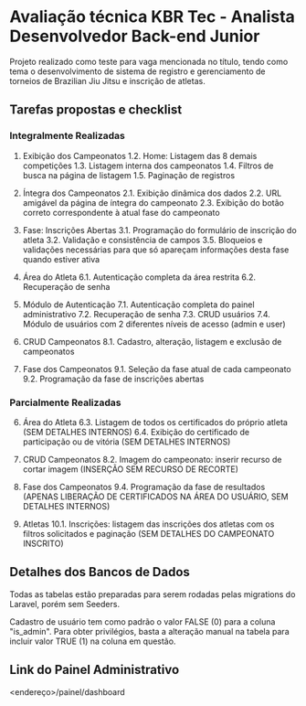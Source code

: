 # Avaliação técnica KBR Tec - Analista Desenvolvedor Back-end Junior #

Projeto realizado como teste para vaga mencionada no título, tendo como tema o desenvolvimento de sistema de registro e gerenciamento de torneios de Brazilian Jiu Jitsu e inscrição de atletas.

## Tarefas propostas e checklist ##

### Integralmente Realizadas ###

1. Exibição dos Campeonatos
    1.2. Home: Listagem das 8 demais competições
    1.3. Listagem interna dos campeonatos
    1.4. Filtros de busca na página de listagem
    1.5. Paginação de registros

2. Íntegra dos Campeonatos
   2.1. Exibição dinâmica dos dados
   2.2. URL amigável da página de íntegra do campeonato
   2.3. Exibição do botão correto correspondente à atual fase do campeonato

3. Fase: Inscrições Abertas
   3.1. Programação do formulário de inscrição do atleta
   3.2. Validação e consistência de campos
   3.5. Bloqueios e validações necessárias para que só apareçam informações desta fase quando estiver ativa

6. Área do Atleta
   6.1. Autenticação completa da área restrita
   6.2. Recuperação de senha

7. Módulo de Autenticação
   7.1. Autenticação completa do painel administrativo
   7.2. Recuperação de senha
   7.3. CRUD usuários
   7.4. Módulo de usuários com 2 diferentes níveis de acesso (admin e user)

8. CRUD Campeonatos
   8.1. Cadastro, alteração, listagem e exclusão de campeonatos

9. Fase dos Campeonatos
   9.1. Seleção da fase atual de cada campeonato
   9.2. Programação da fase de inscrições abertas

### Parcialmente Realizadas ####

6. Área do Atleta
   6.3. Listagem de todos os certificados do próprio atleta (SEM DETALHES INTERNOS)
   6.4. Exibição do certificado de participação ou de vitória (SEM DETALHES INTERNOS)

8. CRUD Campeonatos
   8.2. Imagem do campeonato: inserir recurso de cortar imagem (INSERÇÃO SEM RECURSO DE RECORTE)

9. Fase dos Campeonatos
   9.4. Programação da fase de resultados (APENAS LIBERAÇÃO DE CERTIFICADOS NA ÁREA DO USUÁRIO, SEM DETALHES INTERNOS)

10. Atletas
    10.1. Inscrições: listagem das inscrições dos atletas com os filtros solicitados e paginação (SEM DETALHES DO CAMPEONATO INSCRITO)

## Detalhes dos Bancos de Dados ##

Todas as tabelas estão preparadas para serem rodadas pelas migrations do Laravel, porém sem Seeders.

Cadastro de usuário tem como padrão o valor FALSE (0) para a coluna "is_admin". Para obter privilégios, basta a alteração manual na tabela para incluir valor TRUE (1) na coluna em questão.

## Link do Painel Administrativo ##

<endereço>/painel/dashboard
